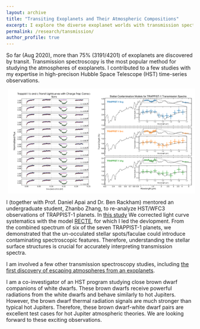 ```yaml
---
layout: archive
title: "Transiting Exoplanets and Their Atmospheric Compositions"
excerpt: I explore the diverse exoplanet worlds with transmission spectroscopy.<br/><img src="/images/transit_sketch.jpeg" width=400 style='vertical-align:bottom;margin:5px 5px;display:block'>
permalink: /research/tansmission/
author_profile: true
---
```


So far (Aug 2020), more than 75% (3191/4201) of exoplanets are discovered by transit. Transmission spectroscopy is the most popular method for studying the atmospheres of exoplanets. I contributed to a few studies with my expertise in high-precison Hubble Space Telescope (HST) time-series observations.

<img src="/images/trappist-1.png" width=1000 style='vertical-align:bottom;margin:5px 5px;display:block'>

I (together with Prof. Daniel Apai and Dr. Ben Rackham) mentored an undergraduate student, Zhanbo Zhang, to re-analyze HST/WFC3 observations of TRAPPIST-1 planets. In [this study](https://ui.adsabs.harvard.edu/abs/2018AJ....156..178Z/abstract) We corrected light curve systematics with the model [RECTE](https://ui.adsabs.harvard.edu/abs/2017AJ....153..243Z/abstract), for which I led the devlopment. From the combined spectrum of six of the seven TRAPPIST-1 planets, we demonstrated that the un-occulated stellar spots/faculae could introduce contaminating spectroscopic features. Therefore, understanding the stellar surface structures is crucial for accurately interpreting transmission spectra.<br/>

I am involved a few other transmission spectroscopy studies, including [the first discovery of escaping atmospheres from an exoplanets](https://ui.adsabs.harvard.edu/abs/2018Natur.557...68S/abstract).<br/>

I am a co-investigator of an HST program studying close brown dwarf companions of white dwarfs. These brown dwarfs receive powerful radiations from the white dwarfs and behave similarly to hot Jupiters. However, the brown dwarf thermal radiation signals are much stronger than typical hot Jupiters. Therefore, these brown dwarf-white dwarf pairs are excellent test cases for hot Jupiter atmospheric theories. We are looking forward to these exciting observations.



